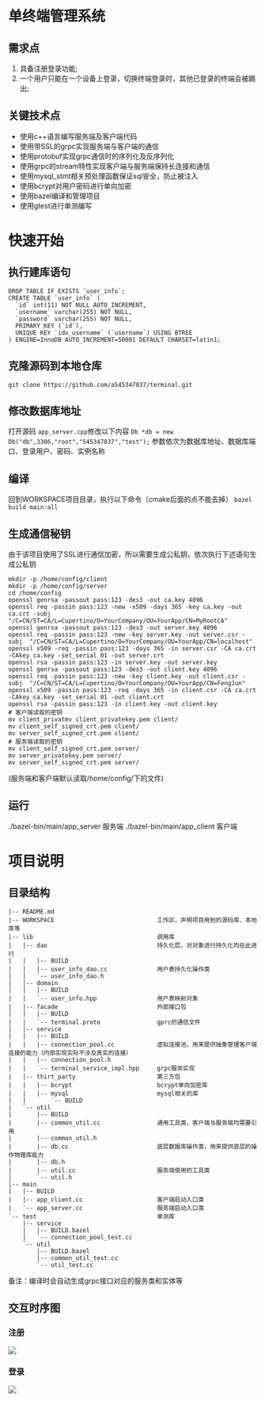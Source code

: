 # 单终端管理系统
## 需求点
1. 具备注册登录功能;
2. 一个用户只能在一个设备上登录，切换终端登录时，其他已登录的终端会被踢出;
## 关键技术点
- 使用c++语言编写服务端及客户端代码
- 使用带SSL的grpc实现服务端与客户端的通信
- 使用protobuf实现grpc通信时的序列化及反序列化
- 使用grpc的stream特性实现客户端与服务端保持长连接和通信
- 使用mysql_stmt相关预处理函数保证sql安全，防止被注入
- 使用bcrypt对用户密码进行单向加密
- 使用bazel编译和管理项目
- 使用gtest进行单测编写

# 快速开始
## 执行建库语句
```
DROP TABLE IF EXISTS `user_info`;
CREATE TABLE `user_info` (
  `id` int(11) NOT NULL AUTO_INCREMENT,
  `username` varchar(255) NOT NULL,
  `password` varchar(255) NOT NULL,
  PRIMARY KEY (`id`),
  UNIQUE KEY `idx_username` (`username`) USING BTREE
) ENGINE=InnoDB AUTO_INCREMENT=50001 DEFAULT CHARSET=latin1;
```
## 克隆源码到本地仓库
`git clone https://github.com/a545347837/terminal.git`
## 修改数据库地址
打开源码
`app_server.cpp`修改以下内容
`Db *db = new Db("db",3306,"root","545347837","test");` 参数依次为数据库地址、数据库端口、登录用户、密码、实例名称
## 编译
回到WORKSPACE项目目录，执行以下命令（cmake后面的点不能去掉）
`bazel build main:all`
## 生成通信秘钥
由于该项目使用了SSL进行通信加密，所以需要生成公私钥，依次执行下述语句生成公私钥
```
mkdir -p /home/config/client
mkdir -p /home/config/server
cd /home/config
openssl genrsa -passout pass:123 -des3 -out ca.key 4096
openssl req -passin pass:123 -new -x509 -days 365 -key ca.key -out ca.crt -subj  "/C=CN/ST=CA/L=Cupertino/O=YourCompany/OU=YourApp/CN=MyRootCA"
openssl genrsa -passout pass:123 -des3 -out server.key 4096
openssl req -passin pass:123 -new -key server.key -out server.csr -subj  "/C=CN/ST=CA/L=Cupertino/O=YourCompany/OU=YourApp/CN=localhost"
openssl x509 -req -passin pass:123 -days 365 -in server.csr -CA ca.crt -CAkey ca.key -set_serial 01 -out server.crt
openssl rsa -passin pass:123 -in server.key -out server.key
openssl genrsa -passout pass:123 -des3 -out client.key 4096
openssl req -passin pass:123 -new -key client.key -out client.csr -subj  "/C=CN/ST=CA/L=Cupertino/O=YourCompany/OU=YourApp/CN=FengJun"
openssl x509 -passin pass:123 -req -days 365 -in client.csr -CA ca.crt -CAkey ca.key -set_serial 01 -out client.crt
openssl rsa -passin pass:123 -in client.key -out client.key
# 客户端读取的密钥
mv client_privatmv client_privatekey.pem client/
mv client_self_signed_crt.pem client/ 
mv server_self_signed_crt.pem client/
# 服务端读取的密钥
mv client_self_signed_crt.pem server/
mv server_privatekey.pem server/
mv server_self_signed_crt.pem server/

```
(服务端和客户端默认读取/home/config/下的文件)
## 运行
./bazel-bin/main/app_server 服务端
./bazel-bin/main/app_client 客户端


# 项目说明
## 目录结构
```
|-- README.md
|-- WORKSPACE                             工作区，声明项目用到的源码库、本地库等
|-- lib                                   调用库
|   |-- dao                               持久化层，对对象进行持久化均在此进行
|   |   |-- BUILD                         
|   |   |-- user_info_dao.cc              用户表持久化操作类
|   |   `-- user_info_dao.h     
|   |-- domain
|   |   |-- BUILD
|   |   `-- user_info.hpp                 用户表映射对象
|   |-- facade                            外部接口包
|   |   |-- BUILD
|   |   `-- terminal.proto                gprc的通信文件
|   |-- service
|   |   |-- BUILD
|   |   |-- connection_pool.cc            虚拟连接池，用来提供抽象管理客户端连接的能力（内部实现实际不涉及真实的连接）
|   |   |-- connection_pool.h       
|   |   `-- terminal_service_impl.hpp     grpc服务实现     
|   |-- thirt_party                       第三方包
|   |   |-- bcrypt                        bcrypt单向加密库
|   |   |-- mysql                         mysql相关的库
|   |       `-- BUILD
|   `-- util
|       |-- BUILD
|       |-- common_util.cc                通用工具类，客户端与服务端均需要引用
|       |-- common_util.h
|       |-- db.cc                         底层数据库操作类，用来提供底层的操作物理库能力
|       |-- db.h
|       |-- util.cc                       服务端使用的工具类
|       `-- util.h
|-- main
|   |-- BUILD
|   |-- app_client.cc                     客户端启动入口类
|   `-- app_server.cc                     服务端启动入口类
`-- test                                  单测库
    |-- service
    |   |-- BUILD.bazel
    |   `-- connection_pool_test.cc
    `-- util
        |-- BUILD.bazel
        |-- common_util_test.cc
        `-- util_test.cc

```
备注：编译时会自动生成grpc接口对应的服务类和实体等
## 交互时序图
### 注册
![](https://i.loli.net/2020/07/27/zSfJwQ2Tv3dVOyo.jpg)

### 登录
![](https://i.loli.net/2020/07/27/5WS7G8MecJQaUVd.jpg)
